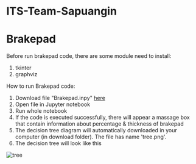 # ITS-Team-Sapuangin

# Brakepad
Before run brakepad code, there are some module need to install:
1. tkinter
2. graphviz

How to run Brakepad code:
1. Download file "Brakepad.inpy" [here](https://github.com/itsteamsapuangin/ITS-Team-Sapuangin/blob/main/Brakepad.ipynb)
2. Open file in Jupyter notebook
3. Run whole notebook
4. If the code is executed successfully, there will appear a massage box that contain information about percentage & thickness of brakepad
5. The decision tree diagram will automatically downloaded in your computer (in download folder). The file has name 'tree.png'. 
6. The decision tree will look like this

![tree](https://user-images.githubusercontent.com/99813942/154808293-eb9b0004-6ee9-40ff-8608-a32543d512a0.png)
